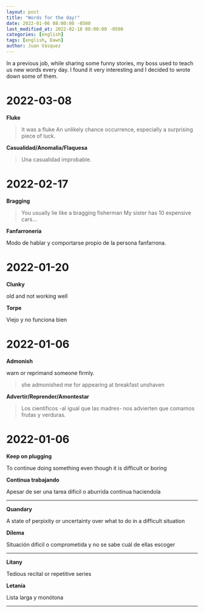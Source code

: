 ```yaml
---
layout: post
title: "Words for the day!"
date: 2022-01-06 08:00:00 -0500
last_modified_at: 2022-02-18 08:00:00 -0500
categories: [english]
tags: [english, Dawn]
author: Juan Vásquez
---
```


In a previous job, while sharing some funny stories, my boss used to teach us new words every day.
I found it very interesting and I decided to wrote down some of them.

# 2022-03-08

**Fluke**

> It was a fluke
> An unlikely chance occurrence, especially a surprising piece of luck.

**Casualidad/Anomalia/Flaquesa**

> Una casualidad improbable.

# 2022-02-17

**Bragging**

> You usually lie like a bragging fisherman
> My sister has 10 expensive cars...

**Fanfarronería**

Modo de hablar y comportarse propio de la persona fanfarrona.

# 2022-01-20

**Clunky**

old and not working well

**Torpe**

Viejo y no funciona bien

# 2022-01-06

**Admonish**

warn or reprimand someone firmly.

> she admonished me for appearing at breakfast unshaven

**Advertir/Reprender/Amontestar**

> Los científicos -al igual que las madres- nos advierten que comamos frutas y verduras.

# 2022-01-06

**Keep on plugging**

To continue doing something even though it is difficult or boring

**Continua trabajando**

Apesar de ser una tarea dificil o aburrida continua haciendola

---

**Quandary**

A state of perpixity or uncertainty over what to do in a difficult situation

**Dilema**

Situación dificil o comprometida y no se sabe cuál de ellas escoger

---

**Litany**

Tedious recital or repetitive series

**Letanía**

Lista larga y monótona

---
